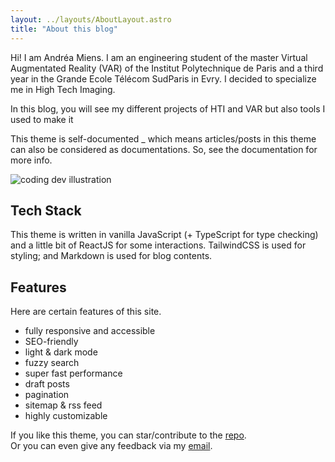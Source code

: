 ```yaml
---
layout: ../layouts/AboutLayout.astro
title: "About this blog"
---
```


Hi! I am Andréa Miens. I am an engineering student of the master Virtual Augmentated Reality (VAR) of the Institut Polytechnique de Paris and a third year in the Grande Ecole Télécom SudParis in Evry. I decided to specialize me in High Tech Imaging. 

In this blog, you will see my different projects of HTI and VAR but also tools I used to make it   

This theme is self-documented \_ which means articles/posts in this theme can also be considered as documentations. So, see the documentation for more info.

<div>
  <img src="/assets/dev.svg" class="sm:w-1/2 mx-auto" alt="coding dev illustration">
</div>

## Tech Stack

This theme is written in vanilla JavaScript (+ TypeScript for type checking) and a little bit of ReactJS for some interactions. TailwindCSS is used for styling; and Markdown is used for blog contents.

## Features

Here are certain features of this site.

- fully responsive and accessible
- SEO-friendly
- light & dark mode
- fuzzy search
- super fast performance
- draft posts
- pagination
- sitemap & rss feed
- highly customizable

If you like this theme, you can star/contribute to the [repo](https://github.com/satnaing/astro-paper).  
Or you can even give any feedback via my [email](mailto:contact@satnaing.dev).
